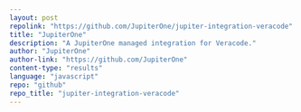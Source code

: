 ```yaml
---
layout: post
repolink: "https://github.com/JupiterOne/jupiter-integration-veracode"
title: "JupiterOne"
description: "A JupiterOne managed integration for Veracode."
author: "JupiterOne"
author-link: "https://github.com/JupiterOne"
content-type: "results"
language: "javascript"
repo: "github"
repo_title: "jupiter-integration-veracode"
---
```

